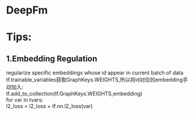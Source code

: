 # DeepFm
# Tips:
## 1.Embedding Regulation
regularize specific embeddings whose id appear in current batch of data  
tf.trainable_variables获取GraphKeys.WEIGHTS,所以将id对应的embedding手动加入:  
  tf.add_to_collection(tf.GraphKeys.WEIGHTS,embedding)  
  for var in tvars:  
    l2_loss = l2_loss + tf.nn.l2_loss(var)
